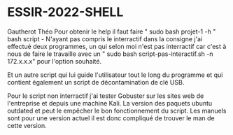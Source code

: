 # ESSIR-2022-SHELL
Gautherot Théo 
Pour obtenir le help il faut faire 
" sudo bash projet-1 -h " 
bash script -
N'ayant pas compris le interractif dans la consigne j'ai effectué deux programmes, un qui selon moi n'est pas interractif car c'est à nous de faire le travaille avec un " sudo bash script-pas-interactif.sh -n 172.x.x.x" pour l'option souhaité. 

Et un autre script qui lui guide l'utilisateur tout le long du programme et qui contient également un script de décontamination de clé USB. 

Pour le script non interractif j'ai tester Gobuster sur les sites web de l'entreprise et depuis une machine Kali. La version des paquets ubuntu outdated et peut le empêcher le bon fonctionnement du script. Les manuels sont pour une version actuel il est donc compliqué de trouver le man de cette version. 
